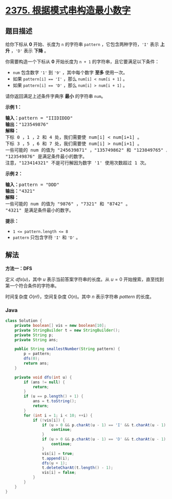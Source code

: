 # [2375. 根据模式串构造最小数字](https://leetcode.cn/problems/construct-smallest-number-from-di-string)

## 题目描述

<p>给你下标从 <strong>0</strong> 开始、长度为 <code>n</code>&nbsp;的字符串&nbsp;<code>pattern</code>&nbsp;，它包含两种字符，<code>'I'</code>&nbsp;表示 <strong>上升</strong>&nbsp;，<code>'D'</code>&nbsp;表示 <strong>下降</strong>&nbsp;。</p>

<p>你需要构造一个下标从 <strong>0</strong>&nbsp;开始长度为&nbsp;<code>n + 1</code>&nbsp;的字符串，且它要满足以下条件：</p>

<ul>
	<li><code>num</code>&nbsp;包含数字&nbsp;<code>'1'</code>&nbsp;到&nbsp;<code>'9'</code>&nbsp;，其中每个数字&nbsp;<strong>至多</strong>&nbsp;使用一次。</li>
	<li>如果&nbsp;<code>pattern[i] == 'I'</code>&nbsp;，那么&nbsp;<code>num[i] &lt; num[i + 1]</code>&nbsp;。</li>
	<li>如果&nbsp;<code>pattern[i] == 'D'</code>&nbsp;，那么&nbsp;<code>num[i] &gt; num[i + 1]</code>&nbsp;。</li>
</ul>

<p>请你返回满足上述条件字典序 <strong>最小</strong>&nbsp;的字符串<em>&nbsp;</em><code>num</code>。</p>

<p><strong>示例 1：</strong></p>

<pre>
<b>输入：</b>pattern = "IIIDIDDD"
<b>输出：</b>"123549876"
<strong>解释：
</strong>下标 0 ，1 ，2 和 4 处，我们需要使 num[i] &lt; num[i+1] 。
下标 3 ，5 ，6 和 7 处，我们需要使 num[i] &gt; num[i+1] 。
一些可能的 num 的值为 "245639871" ，"135749862" 和 "123849765" 。
"123549876" 是满足条件最小的数字。
注意，"123414321" 不是可行解因为数字 '1' 使用次数超过 1 次。</pre>

<p><strong>示例 2：</strong></p>

<pre>
<b>输入：</b>pattern = "DDD"
<b>输出：</b>"4321"
<strong>解释：</strong>
一些可能的 num 的值为 "9876" ，"7321" 和 "8742" 。
"4321" 是满足条件最小的数字。
</pre>

<p><strong>提示：</strong></p>

<ul>
	<li><code>1 &lt;= pattern.length &lt;= 8</code></li>
	<li><code>pattern</code>&nbsp;只包含字符&nbsp;<code>'I'</code> 和&nbsp;<code>'D'</code> 。</li>
</ul>

## 解法

**方法一：DFS**

定义 $dfs(u)$，其中 $u$ 表示当前答案字符串的长度。从 $u=0$ 开始搜索，直至找到第一个符合条件的字符串。

时间复杂度 $O(n!)$，空间复杂度 $O(n)$。其中 $n$ 表示字符串 $pattern$ 的长度。

### **Java**

```java
class Solution {
    private boolean[] vis = new boolean[10];
    private StringBuilder t = new StringBuilder();
    private String p;
    private String ans;

    public String smallestNumber(String pattern) {
        p = pattern;
        dfs(0);
        return ans;
    }

    private void dfs(int u) {
        if (ans != null) {
            return;
        }
        if (u == p.length() + 1) {
            ans = t.toString();
            return;
        }
        for (int i = 1; i < 10; ++i) {
            if (!vis[i]) {
                if (u > 0 && p.charAt(u - 1) == 'I' && t.charAt(u - 1) - '0' >= i) {
                    continue;
                }
                if (u > 0 && p.charAt(u - 1) == 'D' && t.charAt(u - 1) - '0' <= i) {
                    continue;
                }
                vis[i] = true;
                t.append(i);
                dfs(u + 1);
                t.deleteCharAt(t.length() - 1);
                vis[i] = false;
            }
        }
    }
}
```

